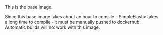 This is the base image. 

Since this base image takes about an hour to compile - SimpleElastix takes a long time to compile - it must be manually pushed to dockerhub. Automatic builds will not work with this image.

